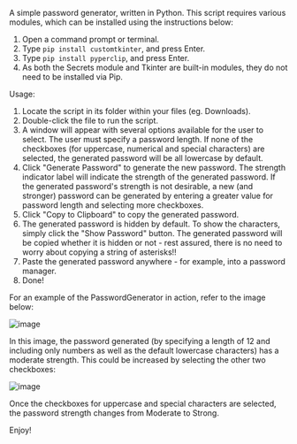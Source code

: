 A simple password generator, written in Python. This script requires various modules, which can be installed using the instructions below:
1. Open a command prompt or terminal.
2. Type `pip install customtkinter`, and press Enter.
3. Type `pip install pyperclip`, and press Enter.
4. As both the Secrets module and Tkinter are built-in modules, they do not need to be installed via Pip.

Usage:
1. Locate the script in its folder within your files (eg. Downloads).
2. Double-click the file to run the script.
3. A window will appear with several options available for the user to select.
   The user must specify a password length. If none of the checkboxes (for uppercase, numerical and special characters) are selected,
   the generated password will be all lowercase by default. 
4. Click "Generate Password" to generate the new password. The strength indicator label will indicate the strength of the generated password.
    If the generated password's strength is not desirable, a new (and stronger) password can be generated by entering a greater value for password length and selecting
    more checkboxes.
5. Click "Copy to Clipboard" to copy the generated password.
6. The generated password is hidden by default. To show the characters, simply click the "Show Password" button. The generated password will be copied whether it is hidden or not - rest assured, there is no need to worry about copying a string of asterisks!!
8. Paste the generated password anywhere - for example, into a password manager.
9. Done!

For an example of the PasswordGenerator in action, refer to the image below:

![image](https://github.com/user-attachments/assets/6365de4d-6733-475a-8e32-0c565091669f)

In this image, the password generated (by specifying a length of 12 and including only numbers as well as the default lowercase characters) has a moderate strength. 
This could be increased by selecting the other two checkboxes:

![image](https://github.com/user-attachments/assets/5a19645f-b39a-4449-8e53-cd8e5014471d)

Once the checkboxes for uppercase and special characters are selected, the password strength changes from Moderate to Strong. 

Enjoy!
